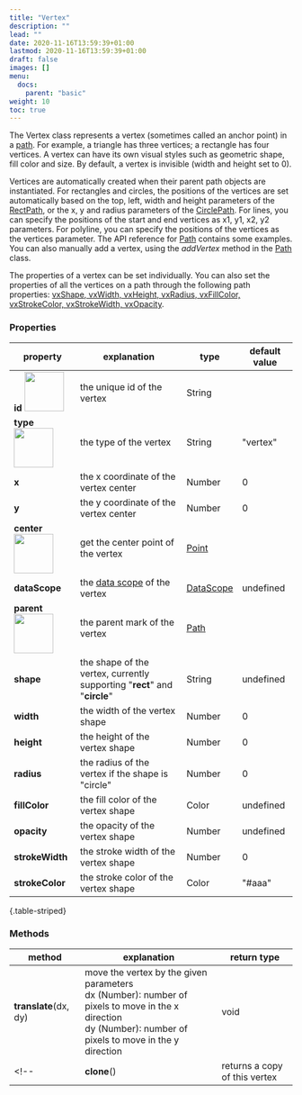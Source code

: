 ```yaml
---
title: "Vertex"
description: ""
lead: ""
date: 2020-11-16T13:59:39+01:00
lastmod: 2020-11-16T13:59:39+01:00
draft: false
images: []
menu:
  docs:
    parent: "basic"
weight: 10
toc: true
---
```


The Vertex class represents a vertex (sometimes called an anchor point) in a [path](../../marks/path/). For example, a triangle has three vertices; a rectangle has four vertices. A vertex can have its own visual styles such as geometric shape, fill color and size. By default, a vertex is invisible (width and height set to 0). 

Vertices are automatically created when their parent path objects are instantiated. For rectangles and circles, the positions of the vertices are set automatically based on the top, left, width and height parameters of the [RectPath](../../marks/rectpath/), or the x, y and radius parameters of the [CirclePath](../../marks/circlepath/). For lines, you can specify the positions of the start and end vertices as x1, y1, x2, y2 parameters. For polyline, you can specify the positions of the vertices as the vertices parameter. The API reference for [Path](../../marks/path/) contains some examples. You can also manually add a vertex, using the _addVertex_ method in the [Path](../../marks/path/) class.

The properties of a vertex can be set individually. You can also set the properties of all the vertices on a path through the following path properties: [vxShape, vxWidth, vxHeight, vxRadius, vxFillColor, vxStrokeColor, vxStrokeWidth, vxOpacity](../../marks/path/#properties).

### Properties
| property |  explanation   | type | default value |
| --- | --- | --- | --- |
|**id** <img width="70px" src="../../readonly.png">| the unique id of the vertex | String |  | 
|**type** <img width="70px" src="../../readonly.png"> | the type of the vertex | String | "vertex" | 
|**x**| the x coordinate of the vertex center | Number | 0 | 
|**y**| the y coordinate of the vertex center | Number | 0 | 
|**center** <img width="70px" src="../../readonly.png">| get the center point of the vertex | [Point](../point/)  |
|**dataScope**| the [data scope](../../data/datascope/) of the vertex | [DataScope](../../data/datascope/) | undefined |
|**parent** <img width="70px" src="../../readonly.png">| the parent mark of the vertex | [Path](../../mark/path/) | |
|**shape** | the shape of the vertex, currently supporting "**rect**" and "**circle**" | String | undefined |
|**width** | the width of the vertex shape | Number | 0 |
|**height** | the height of the vertex shape | Number | 0 |
|**radius** | the radius of the vertex if the shape is "circle" | Number | 0 |
|**fillColor** | the fill color of the vertex shape | Color | undefined |
|**opacity** | the opacity of the vertex shape | Number | undefined |
|**strokeWidth** | the stroke width of the vertex shape | Number | 0 |
|**strokeColor** | the stroke color of the vertex shape | Color | "#aaa" |
{.table-striped}

### Methods
| method |  explanation   | return type |
| --- | --- | --- |
| **translate**(dx, dy) | move the vertex by the given parameters<br>dx (Number): number of pixels to move in the x direction<br> dy (Number): number of pixels to move in the y direction | void |
<!-- | **clone**() | returns a copy of this vertex | [Vertex](../vertex/) | -->

